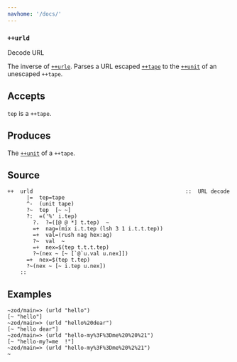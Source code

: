 ```yaml
---
navhome: '/docs/'
---
```


### `++urld`

Decode URL

The inverse of [`++urle`](). Parses a URL escaped [`++tape`]() to the
[`++unit`]() of an unescaped `++tape`.

## Accepts

`tep` is a `++tape`.

## Produces

The [`++unit`]() of a `++tape`.

## Source

    ++  urld                                                ::  URL decode
          |=  tep=tape
          ^-  (unit tape)
          ?~  tep  [~ ~]
          ?:  =('%' i.tep)
            ?.  ?=([@ @ *] t.tep)  ~
            =+  nag=(mix i.t.tep (lsh 3 1 i.t.t.tep))
            =+  val=(rush nag hex:ag)
            ?~  val  ~
            =+  nex=$(tep t.t.t.tep)
            ?~(nex ~ [~ [`@`u.val u.nex]])
          =+  nex=$(tep t.tep)
          ?~(nex ~ [~ i.tep u.nex])
        ::

## Examples

    ~zod/main=> (urld "hello")
    [~ "hello"]
    ~zod/main=> (urld "hello%20dear")
    [~ "hello dear"]
    ~zod/main=> (urld "hello-my%3F%3Dme%20%20%21")
    [~ "hello-my?=me  !"]
    ~zod/main=> (urld "hello-my%3F%3Dme%20%2%21")
    ~

